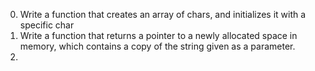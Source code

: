 0. Write a function that creates an array of chars, and initializes it with a specific char
1. Write a function that returns a pointer to a newly allocated space in memory, which contains a copy of the string given as a parameter.
2. 
